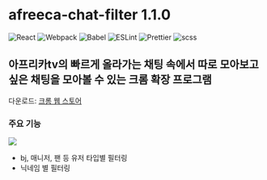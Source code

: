 # afreeca-chat-filter 1.1.0
![React](https://img.shields.io/badge/react-%2320232a.svg?style=for-the-badge&logo=react&logoColor=%2361DAFB)
![Webpack](https://img.shields.io/badge/webpack-%238DD6F9.svg?style=for-the-badge&logo=webpack&logoColor=black)
![Babel](https://img.shields.io/badge/babel-F9DC3E.svg?style=for-the-badge&logo=babel&logoColor=black)
![ESLint](https://img.shields.io/badge/eslint-4B32C3.svg?style=for-the-badge&logo=eslint&logoColor=white)
![Prettier](https://img.shields.io/badge/prettier-F7B93E.svg?style=for-the-badge&logo=prettier&logoColor=black)
![scss](https://img.shields.io/badge/scss-CC6699?style=for-the-badge&logo=sass&logoColor=white)

## 아프리카tv의 빠르게 올라가는 채팅 속에서 따로 모아보고 싶은 채팅을 모아볼 수 있는 크롬 확장 프로그램

다운로드: [크롬 웹 스토어](https://chrome.google.com/webstore/detail/%EC%95%84%ED%94%84%EB%A6%AC%EC%B9%B4tv-%EC%B1%84%ED%8C%85-%EB%AA%A8%EC%95%84%EB%B3%B4%EA%B8%B0/oenmfbheogigcgbiadciifkdoldkggen?hl=ko&authuser=0)

### 주요 기능
<img src="https://lh3.googleusercontent.com/Esp6fUEmmYAcw2lEE0T4JvGFeMAgZhM2nZlfqHZEMMUZAHzZq47iY72kYaJFmIDguGt5LeNhQSBWwkyg5pK_J_Yb=w640-h400-e365-rj-sc0x00ffffff"/>

- bj, 매니저, 팬 등 유저 타입별 필터링
- 닉네임 별 필터링
